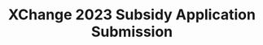 ---
title: XChange 2023 Subsidy Application Submission
redirect_to: https://forms.gle/rfcLqnpmNjkHCzyw9
redirect_from: 
  - /XChange2023SubsidyApplicationSubmission
  - /xchange2023subsidyapplicationsubmission
---